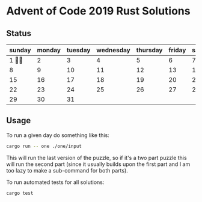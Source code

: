 # Advent of Code 2019 Rust Solutions

## Status

sunday | monday | tuesday | wednesday | thursday | friday | saturday
------ | ------ | ------- | --------- | -------- | ------ | --------
1  🌟🌟| 2      | 3       | 4         | 5        | 6      | 7
8      | 9      | 10      | 11        | 12       | 13     | 14
15     | 16     | 17      | 18        | 19       | 20     | 21
22     | 23     | 24      | 25        | 26       | 27     | 28
29     | 30     | 31

## Usage

To run a given day do something like this:

```sh
cargo run -- one ./one/input
```

This will run the last version of the puzzle, so if it's a two part puzzle this
will run the second part (since it usually builds upon the first part and I am
too lazy to make a sub-command for both parts).

To run automated tests for all solutions:

```sh
cargo test
```
